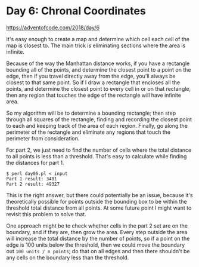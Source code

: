 # Day 6: Chronal Coordinates

<https://adventofcode.com/2018/day/6>

It's easy enough to create a map and determine which cell each cell of the
map is closest to. The main trick is eliminating sections where the area is
infinite.

Because of the way the Manhattan distance works, if you have a rectangle
bounding all of the points, and determine the closest point to a point on
the edge, then if you travel directly away from the edge, you'll always be
closest to that same point. So if I draw a rectangle that encloses all the
points, and determine the closest point to every cell in or on that
rectangle, then any region that touches the edge of the rectangle will have
infinite area.

So my algorithm will be to determine a bounding rectangle; then step through
all squares of the rectangle, finding and recording the closest point to
each and keeping track of the area of each region. Finally, go along the
perimeter of the rectangle and eliminate any regions that touch the
perimeter from consideration.

For part 2, we just need to find the number of cells where the total
distance to all points is less than a threshold. That's easy to calculate
while finding the distances for part 1.

```
$ perl day06.pl < input 
Part 1 result: 3401
Part 2 result: 49327
```

This is the right answer, but there could potentially be an issue, because
it's theoretically possible for points outside the bounding box to be within
the threshold total distance from all points. At some future point I might
want to revisit this problem to solve that.

One approach might be to check whether cells in the part 2 set are on the
boundary, and if they are, then grow the area. Every step outside the area
will increase the total distance by the number of points, so if a point on
the edge is 100 units below the threshold, then we could move the boundary
out `100 units / n points`; do that on all edges and then there shouldn't be
any cells on the boundary less than the threshold.
